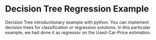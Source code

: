 # Decision Tree Regression Example
Decision Tree introductionary example with python. You can implement decision trees for classification or regression solutions. In this particular example, we had done it as regressor on the Used-Car-Price estimation.
